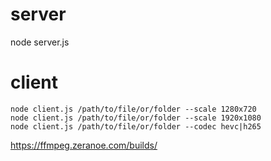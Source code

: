 server
======
node server.js


client
======
```
node client.js /path/to/file/or/folder --scale 1280x720
node client.js /path/to/file/or/folder --scale 1920x1080
node client.js /path/to/file/or/folder --codec hevc|h265
```


https://ffmpeg.zeranoe.com/builds/
